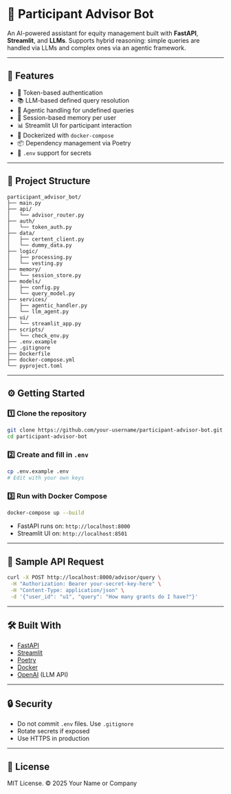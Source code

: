 # 🧠 Participant Advisor Bot

An AI-powered assistant for equity management built with **FastAPI**, **Streamlit**, and **LLMs**. Supports hybrid reasoning: simple queries are handled via LLMs and complex ones via an agentic framework.

---

## 🚀 Features

- 🔐 Token-based authentication
- 📚 LLM-based defined query resolution
- 🧠 Agentic handling for undefined queries
- 🧾 Session-based memory per user
- 📊 Streamlit UI for participant interaction
- 🐳 Dockerized with `docker-compose`
- 📦 Dependency management via Poetry
- 🌱 `.env` support for secrets

---

## 📁 Project Structure

```
participant_advisor_bot/
├── main.py
├── api/
│   └── advisor_router.py
├── auth/
│   └── token_auth.py
├── data/
│   ├── certent_client.py
│   └── dummy_data.py
├── logic/
│   ├── processing.py
│   └── vesting.py
├── memory/
│   └── session_store.py
├── models/
│   ├── config.py
│   └── query_model.py
├── services/
│   ├── agentic_handler.py
│   └── llm_agent.py
├── ui/
│   └── streamlit_app.py
├── scripts/
│   └── check_env.py
├── .env.example
├── .gitignore
├── Dockerfile
├── docker-compose.yml
└── pyproject.toml
```

---

## ⚙️ Getting Started

### 1️⃣ Clone the repository
```bash
git clone https://github.com/your-username/participant-advisor-bot.git
cd participant-advisor-bot
```

### 2️⃣ Create and fill in `.env`
```bash
cp .env.example .env
# Edit with your own keys
```

### 3️⃣ Run with Docker Compose
```bash
docker-compose up --build
```

- FastAPI runs on: `http://localhost:8000`
- Streamlit UI on: `http://localhost:8501`

---

## 🧪 Sample API Request

```bash
curl -X POST http://localhost:8000/advisor/query \
 -H "Authorization: Bearer your-secret-key-here" \
 -H "Content-Type: application/json" \
 -d '{"user_id": "u1", "query": "How many grants do I have?"}'
```

---

## 🛠 Built With

- [FastAPI](https://fastapi.tiangolo.com/)
- [Streamlit](https://streamlit.io/)
- [Poetry](https://python-poetry.org/)
- [Docker](https://www.docker.com/)
- [OpenAI](https://platform.openai.com/) (LLM API)

---

## 🔒 Security

- Do not commit `.env` files. Use `.gitignore`
- Rotate secrets if exposed
- Use HTTPS in production

---

## 📄 License

MIT License. © 2025 Your Name or Company